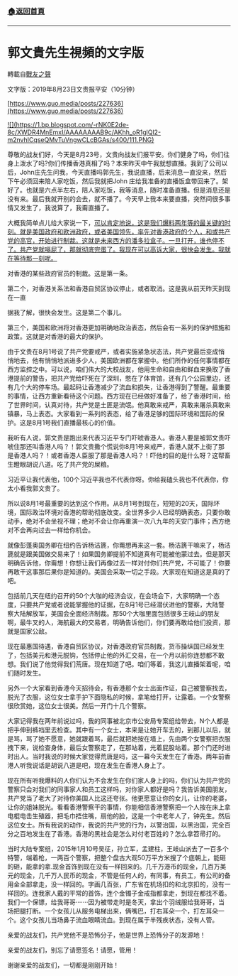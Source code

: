 ###  [:house:返回首頁](https://github.com/ourhimalayas/txt)
---
# 郭文貴先生視頻的文字版
轉載自[戰友之聲](http://littleantvoice.blogspot.com)

文字版：2019年8月23日文贵报平安（10分钟）

[https://www.guo.media/posts/227636](https://www.guo.media/posts/227636)





[!\[\](https://1.bp.blogspot.com/-rNK0E2de-8c/XWDR4MnEmxI/AAAAAAAAB9c/AKhh_oR1glQl2-m2nvhICqseQMvTuVngwCLcBGAs/s400/111.PNG)](https://1.bp.blogspot.com/-rNK0E2de-8c/XWDR4MnEmxI/AAAAAAAAB9c/AKhh_oR1glQl2-m2nvhICqseQMvTuVngwCLcBGAs/s1600/111.PNG)


尊敬的战友们好，今天是8月23号，文贵向战友们报平安。你们健身了吗，你们往身上泼水了吗?你们传播香港真相了吗？本来昨天中午我就想直播。我到了公司以后，John庄先生问我，今天直播吗郭先生，我说直播，后来消息一直没来，然后下午必须回来陪人家吃饭，然后我就把John 庄给我准备的直播饭盒带回来了。架好了。也就是六点半左右，陪人家吃饭，我等消息，随时准备直播。但是消息还是没有来。最后我就开别的会去，就不播了。今天早上我本来要直播，突然间很多事情又发生了，我说算了，我甭直播了。

大概我简单点儿给大家说一下，[可以肯定地说，这是我们爆料两年等的最关键的时刻。就是美国政府和欧洲政府，或者美国领先，率先对香港政府的个人，和或共产党的高官，开始进行制裁。这就是未来西方的潘多拉盒子。一旦打开，谁也停不了。共产党就嗝屁了，那就彻底完蛋了。我现在可以高诉大家，很快会发生。我就在等待那一刻呢。](https://www.blogger.com/null)


对香港的某些政府官员的制裁。这是第一条。

第二个，对香港关系法和香港自贸区协议停止，或者取消。这是我从前天昨天到现在一直

据我了解，很快会发生。这是第二个事儿。

第三个，美国和欧洲将对香港更加明确地政治表态，然后会有一系列的保护措施和政策。这就是对香港的最大的保护。

由于文贵在8月1号说了共产党要戒严，或者实施紧急状态法，共产党最后变成悄悄地去，他有悄悄地派进多少人，美国欧洲都在掌握中。他们所作的任何事情都在西方监控之中。可以说，咱们伟大的大校战友，他用生命和自由和鲜血来换取了香港提前的警告，把共产党给吓死在了深圳，憋在了体育馆，还有几个公园里边，还有几个大的停车场。最起码让香港减少了流血和损失，让香港得到了警醒。最重要的事情，让西方重新看待这个问题。西方现在已经做好准备了，给了香港时间，给了世界时间，认真对待，共产党是土匪是流氓。他真敢来戒严，真敢来屠杀真敢来镇暴，马上表态。大家看到一系列的表态，给了香港足够的国际环境和国际的保护。这是8月1号我们直播最核心的价值。

我听有人说，郭文贵是跑出来代表习近平专门吓唬香港人。香港人要是被郭文贵吓唬住那还叫香港人吗？！郭文贵撒个慌说你8月1号来戒严，香港人就不上街了那是香港人吗？！或者香港人臣服了那是香港人吗？！吓他的目的是什么呀？这帮畜生瞪眼胡说八道。吃了共产党的屎粮。

习近平让我代表他，100个习近平我也不代表你呀。你给我磕头我也不代表你，你太小看我郭文贵了。

所以说8月1号最重要的达到这个作用。从8月1号到现在，短短的20天，国际环境，国际政治环境对香港的帮助彻底改变。全世界多少人已经明确表态，只要你敢动手，绝对不会坐视不理；绝对不会让你再重演一次八九年的天安门事件；西方绝对不会再向过去一样给你机会。

就像彭蓬奥国务卿在纽约告诉杨洁篪，你甭想再来这一套。杨洁篪干嘛来了，杨洁篪就是跟美国做交易来了！如果国务卿提前不知道真有可能被他蒙过去。但是那天明确告诉他，你甭想！你想让我们再像过去一样对付你们共产党，不可能了！你要再敢干这事那后果你是知道的。美国会采取一切之手段。大家现在知道这是真的了吧。

包括前几天在纽约召开的50个大咖的经济会议，在会场会下，大家明确一个态度，只要共产党或者说能掌握他的证据，在8月1号已经潜伏进他的警察，大陆警察大陆解放军，美国会全面经济制裁。那50个大咖里面包括很多王岐山的朋友啊，最牛叉的人，海航最大的交易者，明确告诉他们，你们要再敢给他们投资，那就是国家公敌。

现在最惠国待遇，香港自贸区协议，对香港政府官员制裁，货币操纵国已经发生了，包括美元和港元脱钩，包括停止他的外汇交易，在一个月以前你连想都不敢想。我们说了他觉得我们荒唐。现在知道了吧。咱们等着，我这儿直播架着呢，咱们随时发生。

另外一个大家看到香港今天招待会，有香港那个女士出面作证，自己被警察找去，脱光了衣服，这位女士拿手护下面隐私的时候，拿笔给打开，让露着。一个女警察很欣赏她，这位女士很美。然后一开门十几个警察。

大家记得我在两年前说过吗，我的同事被北京市公安局专案组给带去，N个人都是把手伸到裤裆里去检查。其中有一个女士，本来是让她开车去的，到那儿以后，就是骂，骂了她不愿意，她就跟着骂，最后就把她按在墙上，先由两个女警察把衣服拽下来，说检查身体，最后女警察走了，在那站着，光着屁股站着。那个门还时进时出人。当时我说的时候大家觉得荒唐是吗，这一幕今天发生在了香港。两年前香港人听我说话是胡说八道是吧，现在发生在香港人身上了。

现在所有听我爆料的人你们认为不会发生在你们家人身上的吗，你们认为共产党的警察只会对我们的同事家人和员工这样吗，对你家人都好是吗？我告诉美国朋友，共产党当了老大了对待你美国人比这还夸张。他更愿意让你的女儿，让你的老婆，让你的姐妹脱光。看看香港警察干的事情，你能相信香港警察把一个人按在床上拿电棍电击生殖器，把毛巾捂住嘴，扇他的脸，这是一个中老年人了，钟先生。然后这位女士。所有我说的动作，我说的共产党的行为，以警治国，以黑治国，完全百分之百地发生在了香港。香港的黑社会是怎么对付老百姓的？怎么拿笤帚打的。

当时大陆专案组，2015年1月10号吴征，孙立军，孟建柱，王岐山派去了一百多个特警，端着枪，一两百个警察，把整个盘古大观50万平方米搜了个底朝上，能砸的砸，能拿的拿.现金首饰到现在没有一样回来的。几千万港币的现金，几百万美元的现金，几千万人民币的现金，不管是任何人的，有同事，有员工，有公司的备用金全部拿走，没一样回的。字画几百张，广东省在机场扣的和北京扣的，没有一样回的。连我家人戴的平常的首饰，连个金镯子金戒指都拿走，到现在都找不着。我们一个保镖，给我哥哥·······因为被带走时是冬天，拿出个羽绒服给我哥哥，当场把腿打断。一个女孩儿从服务电梯出来，俩嘴巴，打右耳朵一个，打左耳朵一个。这个女孩儿当场鼻子流血眼睛流血。到现在属于半残疾状态，没有人管。

亲爱的战友们，共产党他不是恐怖分子，他是世界上恐怖分子的发源地！

亲爱的战友们，别忘了请愿签名！请愿，管用！

谢谢亲爱的战友们，一切都是刚刚开始！